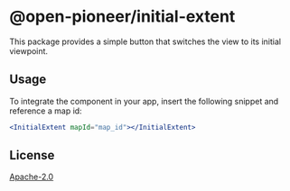 # @open-pioneer/initial-extent

This package provides a simple button that switches the view to its initial viewpoint.

## Usage

To integrate the component in your app, insert the following snippet and reference a map id:

```jsx
<InitialExtent mapId="map_id"></InitialExtent>
```

## License

[Apache-2.0](https://www.apache.org/licenses/LICENSE-2.0)
